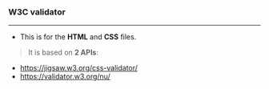 ### W3C validator
-----------

* This is for the __HTML__ and __CSS__ files.

> It is based on __2 APIs__:
 * https://jigsaw.w3.org/css-validator/
 * https://validator.w3.org/nu/
